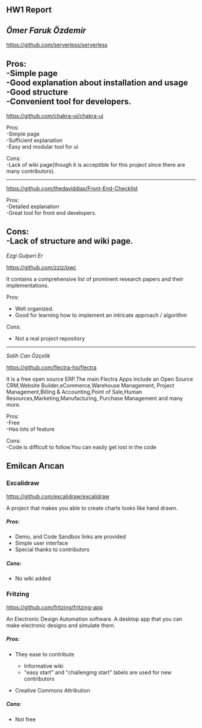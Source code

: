 ## HW1 Report  

_Ömer Faruk Özdemir_
---  
https://github.com/serverless/serverless    

Pros:  
-Simple page  
-Good explanation about installation and usage  
-Good structure  
-Convenient tool for developers.  
---  
https://github.com/chakra-ui/chakra-ui  
  
Pros:  
-Simple page   
-Sufficient explanation  
-Easy and modular tool for ui  
  
Cons:  
-Lack of wiki page(though it is acceptible for this project since there are many contributors).
  
---  
https://github.com/thedaviddias/Front-End-Checklist  
  
Pros:  
-Detailed explanation  
-Great tool for front end developers.  
  
Cons:  
-Lack of structure and wiki page.  
---

_Ezgi Gulperi Er_

https://github.com/zziz/pwc

It contains a comprehensive list of prominent research papers and their implementations.

Pros:  
- Well organized.
- Good for learning how to implement an intricate approach / algorithm  

Cons:  
- Not a real project repository
   
---
_Salih Can Özçelik_

https://github.com/flectra-hq/flectra

It is a free open source ERP.The main Flectra Apps include an Open Source CRM,Website Builder,eCommerce,Warehouse Management, Project Management,Billing & Accounting,Point of Sale,Human Resources,Marketing,Manufacturing, Purchase Management and many more.

Pros:  
-Free  
-Has lots of feature

Cons:  
-Code is difficult to follow.You can easily get lost in the code

## Emilcan Arıcan

### Excalidraw

https://github.com/excalidraw/excalidraw

A project that makes you able to create charts looks like hand drawn.

##### Pros:

- Demo, and Code Sandbox links are provided
- Simple user interface
- Special thanks to contributors

##### Cons:

- No wiki added

### Fritzing

https://github.com/fritzing/fritzing-app

An Electronic Design Automation software. A desktop app that you can make electronic designs and simulate them.

##### Pros:

- They ease to contribute
  - Informative wiki
  - "easy start" and "challenging start" labels are used for new contributors

- Creative Commons Attribution

##### Cons:

- Not free

